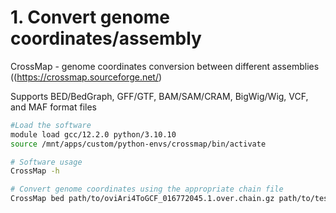 # 1. Convert genome coordinates/assembly 
CrossMap - genome coordinates conversion between different assemblies ((https://crossmap.sourceforge.net/)

Supports BED/BedGraph, GFF/GTF, BAM/SAM/CRAM, BigWig/Wig, VCF, and MAF format files

```bash
#Load the software
module load gcc/12.2.0 python/3.10.10
source /mnt/apps/custom/python-envs/crossmap/bin/activate

# Software usage
CrossMap -h

# Convert genome coordinates using the appropriate chain file
CrossMap bed path/to/oviAri4ToGCF_016772045.1.over.chain.gz path/to/test.bed
